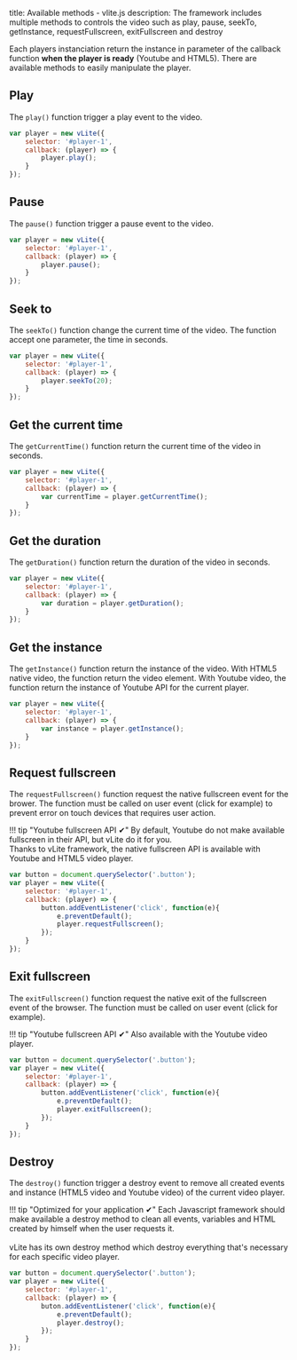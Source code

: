 title: Available methods - vlite.js
description: The framework includes multiple methods to controls the video such as play, pause, seekTo, getInstance, requestFullscreen, exitFullscreen and destroy

Each players instanciation return the instance in parameter of the callback function __when the player is ready__ (Youtube and HTML5). There are available methods to easily manipulate the player.

## Play

The `play()` function trigger a play event to the video.

```javascript
var player = new vLite({
    selector: '#player-1',
    callback: (player) => {
        player.play();
    }
});
```

## Pause

The `pause()` function trigger a pause event to the video.

```javascript
var player = new vLite({
    selector: '#player-1',
    callback: (player) => {
        player.pause();
    }
});
```

## Seek to

The `seekTo()` function change the current time of the video. The function accept one parameter, the time in seconds.

```javascript
var player = new vLite({
    selector: '#player-1',
    callback: (player) => {
        player.seekTo(20);
    }
});
```

## Get the current time

The `getCurrentTime()` function return the current time of the video in seconds.

```javascript
var player = new vLite({
    selector: '#player-1',
    callback: (player) => {
        var currentTime = player.getCurrentTime();
    }
});
```

## Get the duration

The `getDuration()` function return the duration of the video in seconds.

```javascript
var player = new vLite({
    selector: '#player-1',
    callback: (player) => {
        var duration = player.getDuration();
    }
});
```

## Get the instance

The `getInstance()` function return the instance of the video. With HTML5 native video, the function return the video element. With Youtube video, the function return the instance of Youtube API for the current player.

```javascript
var player = new vLite({
    selector: '#player-1',
    callback: (player) => {
        var instance = player.getInstance();
    }
});
```

## Request fullscreen

The `requestFullscreen()` function request the native fullscreen event for the brower. The function must be called on user event (click for example) to prevent error on touch devices that requires user action.

!!! tip "Youtube fullscreen API ✔"
    By default, Youtube do not make available fullscreen in their API, but vLite do it for you.<br />
    Thanks to vLite framework, the native fullscreen API is available with Youtube and HTML5 video player.

```javascript
var button = document.querySelector('.button');
var player = new vLite({
    selector: '#player-1',
    callback: (player) => {
        button.addEventListener('click', function(e){
            e.preventDefault();
            player.requestFullscreen();
        });
    }
});
```

## Exit fullscreen

The `exitFullscreen()` function request the native exit of the fullscreen event of the browser. The function must be called on user event (click for example).

!!! tip "Youtube fullscreen API ✔"
    Also available with the Youtube video player.

```javascript
var button = document.querySelector('.button');
var player = new vLite({
    selector: '#player-1',
    callback: (player) => {
        button.addEventListener('click', function(e){
            e.preventDefault();
            player.exitFullscreen();
        });
    }
});
```

## Destroy

The `destroy()` function trigger a destroy event to remove all created events and instance (HTML5 video and Youtube video) of the current video player.

!!! tip "Optimized for your application ✔"
    Each Javascript framework should make available a destroy method to clean all events, variables and HTML created by himself when the user requests it.<br /><br />
    vLite has its own destroy method which destroy everything that's necessary for each specific video player.

```javascript
var button = document.querySelector('.button');
var player = new vLite({
    selector: '#player-1',
    callback: (player) => {
        buton.addEventListener('click', function(e){
            e.preventDefault();
            player.destroy();
        });
    }
});
```

<script>
  ((window.gitter = {}).chat = {}).options = {
    room: 'vlitejs/vlitejs'
  };
</script>
<script src="https://sidecar.gitter.im/dist/sidecar.v1.js" async defer></script>